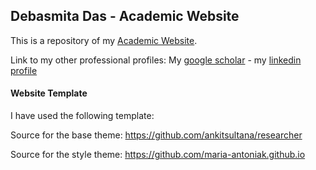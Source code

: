 ## Debasmita Das - Academic Website

This is a repository of my [Academic Website](https://debasmita-econ.github.io).

Link to my other professional profiles: My [google scholar](https://scholar.google.com/citations?user=wj_yfJMAAAAJ&hl=en&oi=sra) -  my [linkedin profile](https://www.linkedin.com/in/dasdebasmita) 



#### Website Template

I have used the following template:

Source for the base theme: https://github.com/ankitsultana/researcher 

Source for the style theme: https://github.com/maria-antoniak.github.io

